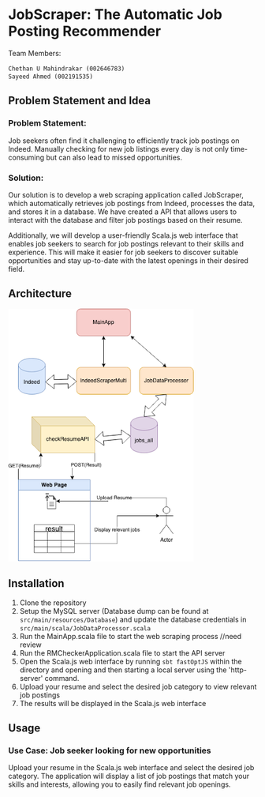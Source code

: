 # JobScraper: The Automatic Job Posting Recommender

Team Members:

    Chethan U Mahindrakar (002646783)
    Sayeed Ahmed (002191535)


## Problem Statement and Idea
### Problem Statement:

Job seekers often find it challenging to efficiently track job postings on Indeed. Manually checking for new job listings every day is not only time-consuming but can also lead to missed opportunities.

### Solution:

Our solution is to develop a web scraping application called JobScraper, which automatically retrieves job postings from Indeed, processes the data, and stores it in a database. We have created a API that allows users to interact with the database and filter job postings based on their resume.

Additionally, we will develop a user-friendly Scala.js web interface that enables job seekers to search for job postings relevant to their skills and experience. This will make it easier for job seekers to discover suitable opportunities and stay up-to-date with the latest openings in their desired field.

## Architecture
![architecture.png](jobscapper%2Fsrc%2Fmain%2Fresources%2Farchitecture.png)

## Installation
1. Clone the repository
2. Setup the MySQL server (Database dump can be found at `src/main/resources/Database`) and update the database credentials in `src/main/scala/JobDataProcessor.scala`
3. Run the MainApp.scala file to start the web scraping process
//need review
4. Run the RMCheckerApplication.scala file to start the API server
5. Open the Scala.js web interface by running `sbt fastOptJS` within the directory and opening and then starting a local server using the 'http-server' command.
6. Upload your resume and select the desired job category to view relevant job postings
7. The results will be displayed in the Scala.js web interface

## Usage

### Use Case: Job seeker looking for new opportunities

Upload your resume in the Scala.js web interface and select the desired job category.
The application will display a list of job postings that match your skills and interests, allowing you to easily find relevant job openings.

